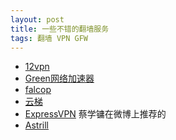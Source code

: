 ```yaml
---
layout: post
title: 一些不错的翻墙服务
tags: 翻墙 VPN GFW
---
```

- [12vpn](https://twelve.today/ "12vpn")
- [Green网络加速器](https://www.igreenjsq.me/ "Green网络加速器")
- [falcop](http://falcop.com/zh/ "falcop")
- [云梯](http://refyunti.com/?r=d57e60db420bb701)
- [ExpressVPN](
https://www.expressvpn.xyz?referrer_id=8537694&utm_campaign=referrals&utm_medium=copy_link&utm_source=referral_dashboard
) 蔡学镛在微博上推荐的
- [Astrill](https://www.astrill.com/)